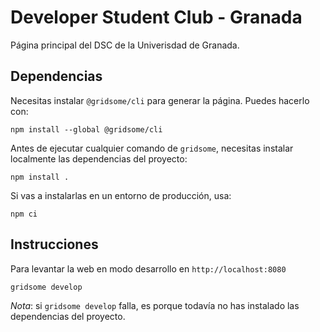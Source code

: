 # Developer Student Club - Granada

Página principal del DSC de la Univerisdad de Granada.

## Dependencias

Necesitas instalar `@gridsome/cli` para generar la página. Puedes hacerlo con:

    npm install --global @gridsome/cli

Antes de ejecutar cualquier comando de `gridsome`, necesitas instalar localmente las dependencias del proyecto:

    npm install .

Si vas a instalarlas en un entorno de producción, usa:

    npm ci

## Instrucciones

Para levantar la web en modo desarrollo en `http://localhost:8080`

    gridsome develop

_Nota_: si `gridsome develop` falla, es porque todavía no has instalado las dependencias del proyecto.
